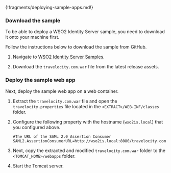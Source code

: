 
{!fragments/deploying-sample-apps.md!}

### Download the sample

To be able to deploy a WSO2 Identity Server sample, you need to download
it onto your machine first.

Follow the instructions below to download the sample from GitHub.

1. Navigate to [WSO2 Identity Server Samples](https://github.com/wso2/samples-is/releases).

2. Download the `travelocity.com.war` file from the latest release assets.


### Deploy the sample web app

Next, deploy the sample web app on a web container.

1. Extract the `travelocity.com.war` file and open the `travelocity.properties` file located in the `<EXTRACT>/WEB-INF/classes` folder.

2.  Configure the following property with the hostname (`wso2is.local`) that you configured above. 

    ``` 
    #The URL of the SAML 2.0 Assertion Consumer
    SAML2.AssertionConsumerURL=http://wso2is.local:8080/travelocity.com/home.jsp
    ```

3. Next, copy the extracted and modified `travelocity.com.war` folder to the `<TOMCAT_HOME>/webapps` folder.

4.  Start the Tomcat server. 
